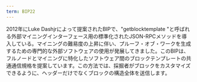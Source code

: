 ```yaml
---
term: BIP22
---
```

2012年にLuke Dashjrによって提案されたBIPで、"getblocktemplate "と呼ばれる外部マイニングインターフェース用の標準化されたJSON-RPCメソッドを導入している。マイニングの難易度の上昇に伴い、プルーフ・オブ・ワークを生成するための専門的な外部ソフトウェアの使用が発展してきました。このBIPは、フルノードとマイニングに特化したソフトウェア間のブロックテンプレートの共通通信規格を提案しています。この方法では、採掘者がブロックをカスタマイズできるように、ヘッダーだけでなくブロックの構造全体を送信します。
